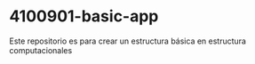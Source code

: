 # 4100901-basic-app
Este repositorio es para crear un estructura básica en estructura computacionales 
